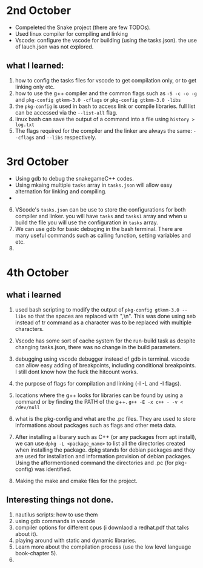 # 2nd October

- Compeleted the Snake project (there are few TODOs).
- Used linux compiler for compiling and linking
- Vscode: configure the vscode for building (using the tasks.json). the use of lauch.json was not explored.

## what I learned:

1. how to config the tasks files for vscode to get compilation only, or to get linking only etc.
2. how to use the g++ compiler and the common flags such as `-S -c -o -g` and `pkg-config gtkmm-3.0 -cflags` or `pkg-config gtkmm-3.0 -libs`
3. the `pkg-config` is used in bash to access link or compile libraries. full list can be accessed via the `--list-all` flag. 
4. linux bash can save the output of a command into a file using `history > log.txt`
5. The flags required for the compiler and the linker are always the same: `--cflags` and `--libs` respectively.

# 3rd October

- Using gdb to debug the snakegameC++ codes.
- Using mkaing multiple `tasks` array in `tasks.json` will allow easy alternation for linking and compiling.
-  

6. VScode's `tasks.json` can be use to store the configurations for both compiler and linker. you will have `tasks` and `tasks1` array and when u build the file you will use the configuration in `tasks` array.
7. We can use gdb for basic debuging in the bash terminal. There are many useful commands such as calling function, setting variables and etc.
8. 

# 4th October

## what i learned

1. used bash scripting to modify the output of `pkg-config gtkmm-3.0 --libs` so that the spaces are replaced with ",\n". This was done using seb instead of tr command as a character was to be replaced with multiple characters.
2. Vscode has some sort of cache system for the run-build task as despite changing tasks.json, there was no change in the build parameters.
3. debugging using vscode debugger instead of gdb in terminal. vscode can allow easy adding of breakpoints, including conditional breakpoints. I still dont know how the fuck the hitcount works.
4. the purpose of flags for compilation and linking (-l -L and -I flags).
5. locations where the g++ looks for libraries can be found by using a command or by finding the PATH of the g++. `g++ -E -x c++ - -v < /dev/null `
6. what is the pkg-config and what are the .pc files. They are used to store informations about packages such as flags and other meta data.
7. After installing a libarary such as C++ (or any packages from apt install), we can use `dpkg -L <package_name>` to list all the directories created when installing the package. dpkg stands for debian packages and they are used for installation and information provision of debian packages. Using the afformentioned command the directories and .pc (for pkg-config) was identified.

5. Making the make and cmake files for the project.




## Interesting things not done.
1. nautilus scripts: how to use them
2. using gdb commands in vscode
3. compiler options for different cpus (i downlaod a redhat.pdf that talks about it).
4. playing around with static and dynamic libraries.
5. Learn more about the compilation process (use the low level language book-chapter 5).
6. 







